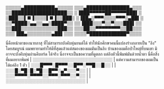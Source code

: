 ▒▒▒▒▒▄██████████▄▒▒▒▒▒
▒▒▒▄██████████████▄▒▒▒
▒▒██████████████████▒▒
▒▐███▀▀▀▀▀██▀▀▀▀▀███▌▒
▒███▒▒▌■▐▒▒▒▒▌■▐▒▒███▒
▒▐██▄▒▀▀▀▒▒▒▒▀▀▀▒▄██▌▒
▒▒▀████▒▄▄▒▒▄▄▒████▀▒▒
▒▒▐███▒▒▒▀▒▒▀▒▒▒███▌▒▒
▒▒███▒▒▒▒▒▒▒▒▒▒▒▒███▒▒
▒▒▒██▒▒▀▀▀▀▀▀▀▀▒▒██▒▒▒
▒▒▒▐██▄▒▒▒▒▒▒▒▒▄██▌▒▒▒
▒▒▒▒▀████████████▀▒▒▒▒

นี่คือหน้าตาของนายภาสุ ที่ไม่สามารถบังคับหุ่นยนต์ได้ ทำให้นักศึกษาคนนี้แปลงร่างกลายเป็น "ลิง" โดยสมบูรณ์
ผมพยายามทำให้ดีที่สุดแล้วแต่สมองของผมมันเป็นลิง บ้านของผมคือป่าใหญ่ที่บนเขา มิอาจจะบังคับหุ่นผ่านคีบอร์ด
ได้จริง นี่อาจจะเป็นขอความที่ดูตลก แต่ลิงตัวนี้พิมพ์มันด้วยน้ำตา 
นี่คือสิ่งที่ผมอยากพิมพ์ | ░░░░░░░░░░░░░░░░░░░░░░░░░░ | แต่ความสามารถของผมเป็นได้แค่ลิง 1 ตัว
                | ░░░█▀▀▀░█▀▀▀░░█▀▀░▀▀█░░█░░ |
                | ░░░█░▀█░█░▀█░░█▀▀░▄▀░░░▀░░ |
                | ░░░▀▀▀▀░▀▀▀▀░░▀▀▀░▀▀▀░░▀░░ |
                | ░░░░░░░░░░░░░░░░░░░░░░░░░░ |



